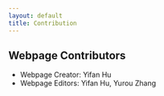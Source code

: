 ```yaml
---
layout: default
title: Contribution
---
```

<!--
# Code Page
The code of the PI-TG project

[zhangyurou][ZYR-organization] /
[PI-TG Project](https://github.com/zhangyurou/PI-TG)


[ZYR-organization]: https://github.com/zhangyurou
-->

<div style="margin-top: 20px;">
    <h2>Webpage Contributors</h2>
    <ul>
        <li>Webpage Creator: Yifan Hu</li>
        <li>Webpage Editors: Yifan Hu, Yurou Zhang</li>
    </ul>
</div>
